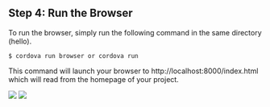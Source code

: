 ## Step 4: Run the Browser

To run the browser, simply run the following command in the same directory (hello).


    $ cordova run browser or cordova run 

This command will launch your browser to http://localhost:8000/index.html which will read from the homepage of your project.


![](https://d2mxuefqeaa7sj.cloudfront.net/s_D240AF2A5C6E906EAC4E921F513B0833307F0A58F2FF45FD0E64DA52C21755C0_1523692408607_chome.jpg)
![](https://d2mxuefqeaa7sj.cloudfront.net/s_D240AF2A5C6E906EAC4E921F513B0833307F0A58F2FF45FD0E64DA52C21755C0_1523692408632_cmd-cordova.jpg)